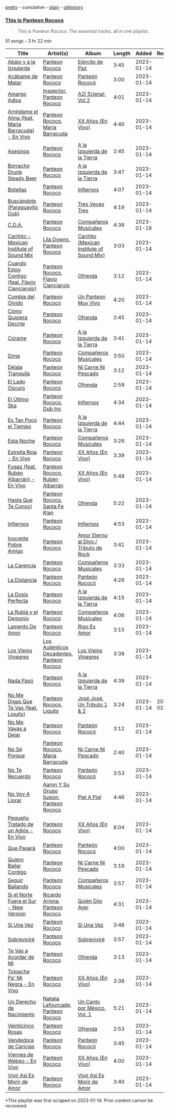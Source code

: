 [pretty](/playlists/pretty/37i9dQZF1DZ06evO0xEkN2.md) - cumulative - [plain](/playlists/plain/37i9dQZF1DZ06evO0xEkN2) - [githistory](https://github.githistory.xyz/mackorone/spotify-playlist-archive/blob/main/playlists/plain/37i9dQZF1DZ06evO0xEkN2)

### [This Is Panteon Rococo](https://open.spotify.com/playlist/37i9dQZF1DZ06evO0xEkN2)

> This is Panteon Rococo\. The essential tracks, all in one playlist.

51 songs - 3 hr 22 min

| Title | Artist(s) | Album | Length | Added | Removed |
|---|---|---|---|---|---|
| [Abajo y a la Izquierda](https://open.spotify.com/track/3AQbm1gIpyyqIV1MSyERkE) | [Panteon Rococo](https://open.spotify.com/artist/11mqrDSFRRz8g0Wb3syJj5) | [Ejército de Paz](https://open.spotify.com/album/31M3drSiYALJMah8o3PGke) | 3:45 | 2023-01-14 |  |
| [Acábame de Matar](https://open.spotify.com/track/5VXLuJ4E1FqtAAWLvnpMzV) | [Panteon Rococo](https://open.spotify.com/artist/11mqrDSFRRz8g0Wb3syJj5) | [Panteón Rococó](https://open.spotify.com/album/1mTglsLyY3nJ3Qj7vPtbpg) | 3:00 | 2023-01-14 |  |
| [Amargo Adios](https://open.spotify.com/track/0UvMeaPWStJGuXMe89bAoJ) | [Inspector](https://open.spotify.com/artist/4OiCK9NnTWhakDIG57uBUA), [Panteon Rococo](https://open.spotify.com/artist/11mqrDSFRRz8g0Wb3syJj5) | [A2Í 5Uena!, Vol 2](https://open.spotify.com/album/2Fbw8FPgMnce7PN46CAjNW) | 4:01 | 2023-01-14 |  |
| [Arréglame el Alma \(feat\. Maria Barracuda\) \- En Vivo](https://open.spotify.com/track/7wL7mQUpStsapIkNuy0d2Z) | [Panteon Rococo](https://open.spotify.com/artist/11mqrDSFRRz8g0Wb3syJj5), [María Barracuda](https://open.spotify.com/artist/39wff4xdW1Xg88XzoTvySv) | [XX Años \(En Vivo\)](https://open.spotify.com/album/4YfBlW4L2iqbqq7masWr9V) | 4:40 | 2023-01-14 |  |
| [Asesinos](https://open.spotify.com/track/3GTWQ3KMyuRP4LAU2vwiTw) | [Panteon Rococo](https://open.spotify.com/artist/11mqrDSFRRz8g0Wb3syJj5) | [A la Izquierda de la Tierra](https://open.spotify.com/album/4H2Qf4zgMbm6np5JU3z9Qd) | 2:45 | 2023-01-14 |  |
| [Borracho Drunk Steady Beer](https://open.spotify.com/track/2zl3Y1AorHtOI8KNbTT1DA) | [Panteon Rococo](https://open.spotify.com/artist/11mqrDSFRRz8g0Wb3syJj5) | [A la Izquierda de la Tierra](https://open.spotify.com/album/4H2Qf4zgMbm6np5JU3z9Qd) | 3:47 | 2023-01-14 |  |
| [Botellas](https://open.spotify.com/track/4Wq399KYm69pDbK1XjFniT) | [Panteon Rococo](https://open.spotify.com/artist/11mqrDSFRRz8g0Wb3syJj5) | [Infiernos](https://open.spotify.com/album/6EcnCS0DRha1RYCYmmnOn1) | 4:07 | 2023-01-14 |  |
| [Buscándote \(Paraguayito Dub\)](https://open.spotify.com/track/3APFukPC9NZHmBxbNf3u0n) | [Panteon Rococo](https://open.spotify.com/artist/11mqrDSFRRz8g0Wb3syJj5) | [Tres Veces Tres](https://open.spotify.com/album/6kDnUJJlq5qQmUwJqPKYtS) | 4:19 | 2023-01-14 |  |
| [C.D.A.](https://open.spotify.com/track/5rnhbKrkvUPvclA1Scjpp8) | [Panteon Rococo](https://open.spotify.com/artist/11mqrDSFRRz8g0Wb3syJj5) | [Compañeros Musicales](https://open.spotify.com/album/5Hr76OES2ZCR3rwONS7nlw) | 4:36 | 2023-01-18 |  |
| [Cariñito \- Mexican Institute of Sound Mix](https://open.spotify.com/track/2wwGmqiQTfr92XB7Lkx5i8) | [Lila Downs](https://open.spotify.com/artist/3mXI2gpwWnNO9qbQG3n3EP), [Panteon Rococo](https://open.spotify.com/artist/11mqrDSFRRz8g0Wb3syJj5) | [Cariñito \(Mexican Institute of Sound Mix\)](https://open.spotify.com/album/6pvQhpi3DJpo6OBf1QootJ) | 3:03 | 2023-01-14 |  |
| [Cuando Estoy Contigo \(feat\. Flavio Cianciarulo\)](https://open.spotify.com/track/0donCfhuT3BIjytI3Nqsak) | [Panteon Rococo](https://open.spotify.com/artist/11mqrDSFRRz8g0Wb3syJj5), [Flavio Cianciarulo](https://open.spotify.com/artist/07blDpyF58EXFIgZtIS3H3) | [Ofrenda](https://open.spotify.com/album/3lt8rmUiZvG6Lnt1Ejfd97) | 3:12 | 2023-01-14 |  |
| [Cumbia del Olvido](https://open.spotify.com/track/3OJ9kFQsKJxyx4aqFXZuHr) | [Panteon Rococo](https://open.spotify.com/artist/11mqrDSFRRz8g0Wb3syJj5) | [Un Panteon Muy Vivo](https://open.spotify.com/album/0HgimXrbh89mAHF3nLGsLP) | 4:20 | 2023-01-14 |  |
| [Cómo Quisiera Decirte](https://open.spotify.com/track/1q7SnztoC6TIUP9wxDVFiB) | [Panteon Rococo](https://open.spotify.com/artist/11mqrDSFRRz8g0Wb3syJj5) | [Ofrenda](https://open.spotify.com/album/3lt8rmUiZvG6Lnt1Ejfd97) | 2:45 | 2023-01-14 |  |
| [Cúrame](https://open.spotify.com/track/2X8Dc7hJwv3gb9cCbgu1zH) | [Panteon Rococo](https://open.spotify.com/artist/11mqrDSFRRz8g0Wb3syJj5) | [A la Izquierda de la Tierra](https://open.spotify.com/album/4H2Qf4zgMbm6np5JU3z9Qd) | 3:41 | 2023-01-14 |  |
| [Dime](https://open.spotify.com/track/3stXtR4dTYiGjYhG2gNepu) | [Panteon Rococo](https://open.spotify.com/artist/11mqrDSFRRz8g0Wb3syJj5) | [Compañeros Musicales](https://open.spotify.com/album/5Hr76OES2ZCR3rwONS7nlw) | 3:50 | 2023-01-14 |  |
| [Déjala Tranquila](https://open.spotify.com/track/4VZO5W0fsTU6jkurFkIkGT) | [Panteon Rococo](https://open.spotify.com/artist/11mqrDSFRRz8g0Wb3syJj5) | [Ni Carne Ni Pescado](https://open.spotify.com/album/04HBP9fEv4mvhtBV0DPrm6) | 3:12 | 2023-01-14 |  |
| [El Lado Oscuro](https://open.spotify.com/track/4LHCmlYZJ9LGQa62C2kolH) | [Panteon Rococo](https://open.spotify.com/artist/11mqrDSFRRz8g0Wb3syJj5) | [Ofrenda](https://open.spotify.com/album/3lt8rmUiZvG6Lnt1Ejfd97) | 2:59 | 2023-01-14 |  |
| [El Último Ska](https://open.spotify.com/track/3Up8K9cqZGOUnoyzgDY3ZZ) | [Panteon Rococo](https://open.spotify.com/artist/11mqrDSFRRz8g0Wb3syJj5), [Dub Inc](https://open.spotify.com/artist/0fSuChlRe8ZYtVFYDoG87U) | [Infiernos](https://open.spotify.com/album/6EcnCS0DRha1RYCYmmnOn1) | 4:34 | 2023-01-14 |  |
| [Es Tan Poco el Tiempo](https://open.spotify.com/track/0vVub8zvVEpxRn3q1D7qaM) | [Panteon Rococo](https://open.spotify.com/artist/11mqrDSFRRz8g0Wb3syJj5) | [A la Izquierda de la Tierra](https://open.spotify.com/album/4H2Qf4zgMbm6np5JU3z9Qd) | 4:44 | 2023-01-14 |  |
| [Esta Noche](https://open.spotify.com/track/2HZ9lGdprVT5XpOUf12h4z) | [Panteon Rococo](https://open.spotify.com/artist/11mqrDSFRRz8g0Wb3syJj5) | [Compañeros Musicales](https://open.spotify.com/album/5Hr76OES2ZCR3rwONS7nlw) | 3:26 | 2023-01-14 |  |
| [Estrella Roja \- En Vivo](https://open.spotify.com/track/6hjYEBN9WwrpLHRRvhdsby) | [Panteon Rococo](https://open.spotify.com/artist/11mqrDSFRRz8g0Wb3syJj5) | [XX Años \(En Vivo\)](https://open.spotify.com/album/4YfBlW4L2iqbqq7masWr9V) | 3:39 | 2023-01-14 |  |
| [Fugaz \(feat\. Rubén Albarrán\) \- En Vivo](https://open.spotify.com/track/3UymFgXyRZun9nBxj4tiVI) | [Panteon Rococo](https://open.spotify.com/artist/11mqrDSFRRz8g0Wb3syJj5), [Rubén Albarrán](https://open.spotify.com/artist/7M75Am5m6J934JSviUOGz0) | [XX Años \(En Vivo\)](https://open.spotify.com/album/4YfBlW4L2iqbqq7masWr9V) | 5:48 | 2023-01-14 |  |
| [Hasta Que Te Conocí](https://open.spotify.com/track/7f2Rpazz6GxPwKKGcTK3LA) | [Panteon Rococo](https://open.spotify.com/artist/11mqrDSFRRz8g0Wb3syJj5), [Santa Fe Klan](https://open.spotify.com/artist/4tm8CEdm4pkQsEh4jIr9Yp) | [Ofrenda](https://open.spotify.com/album/3lt8rmUiZvG6Lnt1Ejfd97) | 5:22 | 2023-01-14 |  |
| [Infiernos](https://open.spotify.com/track/1IeYD7s1s656dhU68VwS4e) | [Panteon Rococo](https://open.spotify.com/artist/11mqrDSFRRz8g0Wb3syJj5) | [Infiernos](https://open.spotify.com/album/2VZbdgo7xM6fdY9PFlqnqm) | 4:53 | 2023-01-14 |  |
| [Inocente Pobre Amigo](https://open.spotify.com/track/6KpWUri1N9k4yC80UKizLC) | [Panteon Rococo](https://open.spotify.com/artist/11mqrDSFRRz8g0Wb3syJj5) | [Amor Eterno al Divo / Tributo de Rock](https://open.spotify.com/album/4PQjuDBIuLTMpfPrHnB77z) | 3:41 | 2023-01-14 |  |
| [La Carencia](https://open.spotify.com/track/1v3rQg6uPY6AnOY5TtxN7I) | [Panteon Rococo](https://open.spotify.com/artist/11mqrDSFRRz8g0Wb3syJj5) | [Compañeros Musicales](https://open.spotify.com/album/5Hr76OES2ZCR3rwONS7nlw) | 3:33 | 2023-01-14 |  |
| [La Distancia](https://open.spotify.com/track/2oNMhDpqWkI3oIjOGmqV0z) | [Panteon Rococo](https://open.spotify.com/artist/11mqrDSFRRz8g0Wb3syJj5) | [Panteón Rococó](https://open.spotify.com/album/1mTglsLyY3nJ3Qj7vPtbpg) | 4:26 | 2023-01-14 |  |
| [La Dosis Perfecta](https://open.spotify.com/track/5bymCzswBkt0deeD1hlTIq) | [Panteon Rococo](https://open.spotify.com/artist/11mqrDSFRRz8g0Wb3syJj5) | [A la Izquierda de la Tierra](https://open.spotify.com/album/4H2Qf4zgMbm6np5JU3z9Qd) | 4:15 | 2023-01-14 |  |
| [La Rubia y el Demonio](https://open.spotify.com/track/4iBUoHT6aNcP4J883m49xU) | [Panteon Rococo](https://open.spotify.com/artist/11mqrDSFRRz8g0Wb3syJj5) | [Compañeros Musicales](https://open.spotify.com/album/5Hr76OES2ZCR3rwONS7nlw) | 4:06 | 2023-01-14 |  |
| [Lamento De Amor](https://open.spotify.com/track/2gNb1tTjQmPase1ZhrS83L) | [Panteon Rococo](https://open.spotify.com/artist/11mqrDSFRRz8g0Wb3syJj5) | [Rigo Es Amor](https://open.spotify.com/album/4nbp0G88SZuGOUCgVYHw26) | 3:15 | 2023-01-14 |  |
| [Los Viejos Vinagres](https://open.spotify.com/track/3qGkFTw5nEDmBn8bgwFN1H) | [Los Auténticos Decadentes](https://open.spotify.com/artist/3HrbmsYpKjWH1lzhad7alj), [Panteon Rococo](https://open.spotify.com/artist/11mqrDSFRRz8g0Wb3syJj5) | [Los Viejos Vinagres](https://open.spotify.com/album/0HPyIrvLK6bMIjA9q8HSFC) | 3:38 | 2023-01-14 |  |
| [Nada Pasó](https://open.spotify.com/track/4GO7nRMoH2XnvXSIUqNMqg) | [Panteon Rococo](https://open.spotify.com/artist/11mqrDSFRRz8g0Wb3syJj5) | [A la Izquierda de la Tierra](https://open.spotify.com/album/4H2Qf4zgMbm6np5JU3z9Qd) | 4:39 | 2023-01-14 |  |
| [No Me Digas Que Te Vas \(feat\. Liquits\)](https://open.spotify.com/track/3R6hm07kmnyFTKAqtjI6D0) | [Panteon Rococo](https://open.spotify.com/artist/11mqrDSFRRz8g0Wb3syJj5), [Liquits](https://open.spotify.com/artist/6gtggUV7CgB7b7bCpWa6PC) | [José José, Un Tributo 1 & 2](https://open.spotify.com/album/103zw9Qm9BRCdlb3mYsBOl) | 3:24 | 2023-01-14 | 2023-02-23 |
| [No Me Vayas a Dejar](https://open.spotify.com/track/15WIt660rRzkOZxD6w5h8T) | [Panteon Rococo](https://open.spotify.com/artist/11mqrDSFRRz8g0Wb3syJj5) | [Panteón Rococó](https://open.spotify.com/album/1mTglsLyY3nJ3Qj7vPtbpg) | 3:12 | 2023-01-14 |  |
| [No Sé Porque](https://open.spotify.com/track/3aElJpnMXSNwF2SmjiDFSA) | [Panteon Rococo](https://open.spotify.com/artist/11mqrDSFRRz8g0Wb3syJj5), [María Barracuda](https://open.spotify.com/artist/39wff4xdW1Xg88XzoTvySv) | [Ni Carne Ni Pescado](https://open.spotify.com/album/04HBP9fEv4mvhtBV0DPrm6) | 2:40 | 2023-01-14 |  |
| [No Te Recuerdo](https://open.spotify.com/track/11HEIqmrGM1hh1KW63DGdi) | [Panteon Rococo](https://open.spotify.com/artist/11mqrDSFRRz8g0Wb3syJj5) | [Panteón Rococó](https://open.spotify.com/album/1mTglsLyY3nJ3Qj7vPtbpg) | 3:53 | 2023-01-14 |  |
| [No Voy A Llorar](https://open.spotify.com/track/3RDP3KKRKq8gJGx5J4G57u) | [Aaron Y Su Grupo Ilusion](https://open.spotify.com/artist/1zVxAFV8uL5V816dzdHvYQ), [Panteon Rococo](https://open.spotify.com/artist/11mqrDSFRRz8g0Wb3syJj5) | [Piel A Piel](https://open.spotify.com/album/0wY4TCOxdgOSvWimtb3iRA) | 4:46 | 2023-01-14 |  |
| [Pequeño Tratado de un Adiós \- En Vivo](https://open.spotify.com/track/3wnYJQgekSJTh52hrEYIfr) | [Panteon Rococo](https://open.spotify.com/artist/11mqrDSFRRz8g0Wb3syJj5) | [XX Años \(En Vivo\)](https://open.spotify.com/album/4YfBlW4L2iqbqq7masWr9V) | 8:04 | 2023-01-14 |  |
| [Que Pasará](https://open.spotify.com/track/4DVU0z4zLAqPq2ShvB7Hl3) | [Panteon Rococo](https://open.spotify.com/artist/11mqrDSFRRz8g0Wb3syJj5) | [Panteón Rococó](https://open.spotify.com/album/1mTglsLyY3nJ3Qj7vPtbpg) | 4:00 | 2023-01-14 |  |
| [Quiero Bailar Contigo](https://open.spotify.com/track/43uYpVAeYnZF7XCED74Mbx) | [Panteon Rococo](https://open.spotify.com/artist/11mqrDSFRRz8g0Wb3syJj5) | [Ni Carne Ni Pescado](https://open.spotify.com/album/04HBP9fEv4mvhtBV0DPrm6) | 3:19 | 2023-01-14 |  |
| [Seguir Bailando](https://open.spotify.com/track/2Qe2zYpOydMAWtiliU6Rep) | [Panteon Rococo](https://open.spotify.com/artist/11mqrDSFRRz8g0Wb3syJj5) | [Compañeros Musicales](https://open.spotify.com/album/5Hr76OES2ZCR3rwONS7nlw) | 3:57 | 2023-01-14 |  |
| [Si el Norte Fuera el Sur \- New Version](https://open.spotify.com/track/4UXsDzTMi14CsbtrSWcJqG) | [Ricardo Arjona](https://open.spotify.com/artist/0h1zs4CTlU9D2QtgPxptUD), [Panteon Rococo](https://open.spotify.com/artist/11mqrDSFRRz8g0Wb3syJj5) | [Quién Dijo Ayer](https://open.spotify.com/album/1icNy43dW75nSFOkucRFJZ) | 4:31 | 2023-01-14 |  |
| [Si Una Vez](https://open.spotify.com/track/7ljTI8Yt1JkumFmjTcvnGf) | [Panteon Rococo](https://open.spotify.com/artist/11mqrDSFRRz8g0Wb3syJj5) | [Si Una Vez](https://open.spotify.com/album/1p8yftJjT6mj2K9dcZ5ht0) | 3:48 | 2023-01-14 |  |
| [Sobreviviré](https://open.spotify.com/track/6gVV28leSTAI70fV8fVP7L) | [Panteon Rococo](https://open.spotify.com/artist/11mqrDSFRRz8g0Wb3syJj5) | [Sobreviviré](https://open.spotify.com/album/0QStKql1TfAGFQhHbt9cUF) | 3:57 | 2023-01-14 |  |
| [Te Vas a Acordar de Mí](https://open.spotify.com/track/26wc2F3aJGvc5SJgKt7Xt8) | [Panteon Rococo](https://open.spotify.com/artist/11mqrDSFRRz8g0Wb3syJj5) | [Ofrenda](https://open.spotify.com/album/3lt8rmUiZvG6Lnt1Ejfd97) | 3:13 | 2023-01-14 |  |
| [Toloache Pa' Mi Negra \- En Vivo](https://open.spotify.com/track/6XEbIRw3DVFb6vQftaewOD) | [Panteon Rococo](https://open.spotify.com/artist/11mqrDSFRRz8g0Wb3syJj5) | [XX Años \(En Vivo\)](https://open.spotify.com/album/4YfBlW4L2iqbqq7masWr9V) | 3:38 | 2023-01-14 |  |
| [Un Derecho de Nacimiento](https://open.spotify.com/track/5iRyYvj7aDYImzxBTDeN3J) | [Natalia Lafourcade](https://open.spotify.com/artist/1hcdI2N1023RvSwLzTtdsp), [Panteon Rococo](https://open.spotify.com/artist/11mqrDSFRRz8g0Wb3syJj5) | [Un Canto por México, Vol\. 1](https://open.spotify.com/album/6yDcHjoEqNkkl9UC6KSlFE) | 5:21 | 2023-01-14 |  |
| [Veinticinco Rosas](https://open.spotify.com/track/7wEKVEEo4Vmn1qNvL7AZNf) | [Panteon Rococo](https://open.spotify.com/artist/11mqrDSFRRz8g0Wb3syJj5) | [Ofrenda](https://open.spotify.com/album/3lt8rmUiZvG6Lnt1Ejfd97) | 2:53 | 2023-01-14 |  |
| [Vendedora de Caricias](https://open.spotify.com/track/4jikVslCvDrDysc3p4tFHM) | [Panteon Rococo](https://open.spotify.com/artist/11mqrDSFRRz8g0Wb3syJj5) | [Panteón Rococó](https://open.spotify.com/album/1mTglsLyY3nJ3Qj7vPtbpg) | 3:45 | 2023-01-14 |  |
| [Viernes de Webeo \- En Vivo](https://open.spotify.com/track/4htoV9pXQmKENfn3LIKvVW) | [Panteon Rococo](https://open.spotify.com/artist/11mqrDSFRRz8g0Wb3syJj5) | [XX Años \(En Vivo\)](https://open.spotify.com/album/4YfBlW4L2iqbqq7masWr9V) | 4:00 | 2023-01-14 |  |
| [Vivir Así Es Morir de Amor](https://open.spotify.com/track/71h8iMqAN3aETovkKf1IV0) | [Panteon Rococo](https://open.spotify.com/artist/11mqrDSFRRz8g0Wb3syJj5) | [Vivir Así Es Morir de Amor](https://open.spotify.com/album/0oFLZcoAUZe4FKvi9XjN1g) | 3:40 | 2023-01-14 |  |

\*This playlist was first scraped on 2023-01-14. Prior content cannot be recovered.
